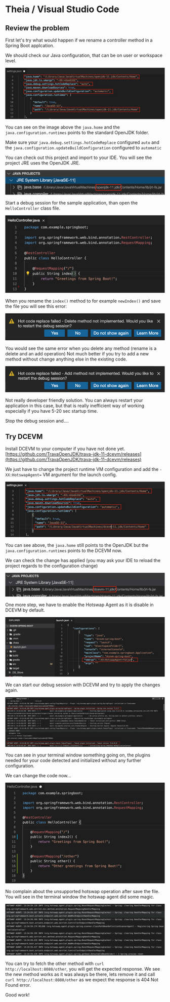# Theia / Visual Studio Code

## Review the problem

First let's try what would happen if we rename a controller method in a Spring Boot applcation.

We should check our Java configuration, that can be on user or workspace level.

![Configuration with OpenJDK](./JavaRuntimeConfig-OpenJDK.png)

You can see on the image above the `java.home` and the `java.configuration.runtimes` points to the standard OpenJDK folder.

Make sure your `java.debug.settings.hotCodeReplace` configured `auto` and the `java.configuration.updateBuildConfiguration` configured to `automatic`

You can check out this project and import to your IDE. You will see the project JRE uses the OpenJDK JRE.

![Project JRE with OpenJDK](./ProjectJRE-OpenJDK.png)

Start a debug session for the sample application, than open the `HelloController` class file.

![Original code](./OriginalCode.png)

When you rename the `index()` method to for example `newIndex()` and save the file you will see this error:

![Rename method problem](./RenameMethodProblem.png)

You would see the same error when you delete any method (rename is a delete and an add operation)
Not much better if you try to add a new method without change anything else in the existing code.

![Add method problem](./AddMethodProblem.png)

Not really developer friendly solution. You can always restart your application in this case, but that is
really inefficient way of working especially if you have 5-20 sec startup time.

Stop the debug session and....

## Try DCEVM

Install DCEVM to your computer if you have not done yet.
[https://github.com/TravaOpenJDK/trava-jdk-11-dcevm/releases](https://github.com/TravaOpenJDK/trava-jdk-11-dcevm/releases)

We just have to change the project runtime VM configuration and add the `-XX:HotswapAgent=` VM argument for the launch config.

![Configuration with DCEVM](./JavaRuntimeConfig-DCEVM.png)

You can see above, the `java.home` still points to the OpenJDK but the `java.configuration.runtimes` points to the DCEVM now.

We can check the change has applied (you may ask your IDE to reload the project regards to the configuration change)

![Project JRE with DCEVM](./ProjectJRE-DCEVM.png)

One more step, we have to enable the Hotswap Agent as it is disable in DCEVM by default.

![Enable Hotswap agent](./EnableHotswapAgent.png)

We can start our debug session with DCEVM and try to apply the changes again.

![Hotswap agent initialized](./HotswapAgentPluginsInitialized.png)

You can see in your terminal window something going on, the plugins needed for your code detected and initialized without any further configuration.

We can change the code now...

![Modified code](./ModifiedCode.png)

No complain about the unsupported hotswap operation after save the file. You will see in the terminal window the hotswap agent did some magic.

![Hot code replacement](./HotCodeReplacement.png)

You can try to fetch the other method with `curl http://localhost:8080/other`, you will get the expected response.
We see the new method works as it was always be there, lets remove it and call `curl http://localhost:8080/other` as we expect the response is 404 Not Found error.

Good work!